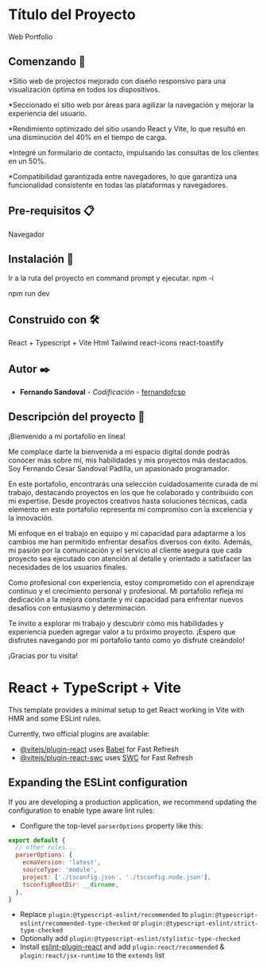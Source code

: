 # Título del Proyecto
Web Portfolio

## Comenzando 🚀
*Sitio web de projectos mejorado con diseño responsivo para una visualización óptima en todos los dispositivos.

*Seccionado el sitio web por áreas para agilizar la navegación y mejorar la experiencia del usuario.

*Rendimiento optimizado del sitio usando React y Vite, lo que resultó en una disminución del 40% en el tiempo de carga.

*Integré un formulario de contacto, impulsando las consultas de los clientes en un 50%.

*Compatibilidad garantizada entre navegadores, lo que garantiza una funcionalidad consistente en todas las plataformas y navegadores.

## Pre-requisitos 📋
Navegador

## Instalación 🔧
Ir a la ruta del proyecto en command prompt y ejecutar.
npm -i 

npm run dev

## Construido con 🛠️
React + Typescript + Vite
Html
Tailwind
react-icons
react-toastify

## Autor ✒️
* **Fernando Sandoval** - *Codificación* - [fernandofcsp](https://github.com/fernandofcsp)

## Descripción del proyecto 📖
¡Bienvenido a mi portafolio en línea!

Me complace darte la bienvenida a mi espacio digital donde podrás conocer más sobre mí, mis habilidades y mis proyectos más destacados. Soy Fernando Cesar Sandoval Padilla, un apasionado programador.

En este portafolio, encontrarás una selección cuidadosamente curada de mi trabajo, destacando proyectos en los que he colaborado y contribuido con mi expertise. Desde proyectos creativos hasta soluciones técnicas, cada elemento en este portafolio representa mi compromiso con la excelencia y la innovación.

Mi enfoque en el trabajo en equipo y mi capacidad para adaptarme a los cambios me han permitido enfrentar desafíos diversos con éxito. Además, mi pasión por la comunicación y el servicio al cliente asegura que cada proyecto sea ejecutado con atención al detalle y orientado a satisfacer las necesidades de los usuarios finales.

Como profesional con experiencia, estoy comprometido con el aprendizaje continuo y el crecimiento personal y profesional. Mi portafolio refleja mi dedicación a la mejora constante y mi capacidad para enfrentar nuevos desafíos con entusiasmo y determinación.

Te invito a explorar mi trabajo y descubrir cómo mis habilidades y experiencia pueden agregar valor a tu próximo proyecto. ¡Espero que disfrutes navegando por mi portafolio tanto como yo disfruté creándolo!

¡Gracias por tu visita!

# React + TypeScript + Vite

This template provides a minimal setup to get React working in Vite with HMR and some ESLint rules.

Currently, two official plugins are available:

- [@vitejs/plugin-react](https://github.com/vitejs/vite-plugin-react/blob/main/packages/plugin-react/README.md) uses [Babel](https://babeljs.io/) for Fast Refresh
- [@vitejs/plugin-react-swc](https://github.com/vitejs/vite-plugin-react-swc) uses [SWC](https://swc.rs/) for Fast Refresh

## Expanding the ESLint configuration

If you are developing a production application, we recommend updating the configuration to enable type aware lint rules:

- Configure the top-level `parserOptions` property like this:

```js
export default {
  // other rules...
  parserOptions: {
    ecmaVersion: 'latest',
    sourceType: 'module',
    project: ['./tsconfig.json', './tsconfig.node.json'],
    tsconfigRootDir: __dirname,
  },
}
```

- Replace `plugin:@typescript-eslint/recommended` to `plugin:@typescript-eslint/recommended-type-checked` or `plugin:@typescript-eslint/strict-type-checked`
- Optionally add `plugin:@typescript-eslint/stylistic-type-checked`
- Install [eslint-plugin-react](https://github.com/jsx-eslint/eslint-plugin-react) and add `plugin:react/recommended` & `plugin:react/jsx-runtime` to the `extends` list
